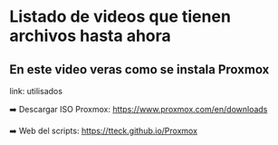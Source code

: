 # Listado de videos que tienen archivos hasta ahora
## En este video veras como se instala Proxmox

link: utilisados


➡️ Descargar ISO Proxmox: https://www.proxmox.com/en/downloads

➡️ Web del scripts: https://tteck.github.io/Proxmox
